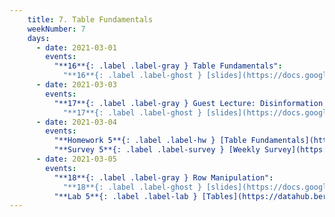 ```yaml
---
    title: 7. Table Fundamentals
    weekNumber: 7
    days:
      - date: 2021-03-01
        events:
          "**16**{: .label .label-gray } Table Fundamentals":
            "**16**{: .label .label-ghost } [slides](https://docs.google.com/presentation/d/1Oy9PYPbow8OVJBFHuB4yd10ZlYCt6paqtLp6H4EKPxE/edit?usp=sharing) • [code](https://datahub.berkeley.edu/hub/user-redirect/git-sync?repo=https://github.com/surajrampure/data-94-sp21&subPath=lecture/lec16/lec16.ipynb) • [code HTML](resources/assets/lecture/lec16/lec16.html) • [QC](https://edstem.org/us/courses/3251/lessons/10968/slides/53189) • readings: [CIT 6.0](https://www.inferentialthinking.com/chapters/06/Tables.html)"
      - date: 2021-03-03
        events:
          "**17**{: .label .label-gray } Guest Lecture: Disinformation and Data":
            "**17**{: .label .label-ghost } [slides](https://docs.google.com/presentation/d/1mmm3EWPlDgBKqWErsMhVfT5eZpxCzeCKP56I9wrtwDk/edit?usp=sharing) • no QC"
      - date: 2021-03-04
        events:
          "**Homework 5**{: .label .label-hw } [Table Fundamentals](https://datahub.berkeley.edu/hub/user-redirect/git-sync?repo=https://github.com/surajrampure/data-94-sp21&subPath=hw/hw05/hw05.ipynb) **(due Mar. 11)**":
          "**Survey 5**{: .label .label-survey } [Weekly Survey](https://docs.google.com/forms/d/e/1FAIpQLSdRmTcb6ZdTF-8SOvnIPJ4M2rTPp0ex2AmPJlehH93p5LuZmw/viewform) **(due Mar. 11)**":
      - date: 2021-03-05
        events:
          "**18**{: .label .label-gray } Row Manipulation":
            "**18**{: .label .label-ghost } [slides](https://docs.google.com/presentation/d/1Eh8WQan8sshT2eDMSFHB3_pdQLOmmNoBl0oL5WnOh6k/edit?usp=sharing) • [code](https://datahub.berkeley.edu/hub/user-redirect/git-sync?repo=https://github.com/surajrampure/data-94-sp21&subPath=lecture/lec18/lec18.ipynb) • [code HTML](resources/assets/lecture/lec18/lec18.html) • [QC](https://edstem.org/us/courses/3251/lessons/11084/slides/53687) • readings: [CIT 6.1-6.4](https://www.inferentialthinking.com/chapters/06/1/Sorting_Rows.html), [`are.` docs](http://data8.org/datascience/predicates.html?highlight=#datascience.predicates.are)"
          "**Lab 5**{: .label .label-lab } [Tables](https://datahub.berkeley.edu/hub/user-redirect/git-sync?repo=https://github.com/surajrampure/data-94-sp21&subPath=lab/lab05/lab05.ipynb)":
---
```

